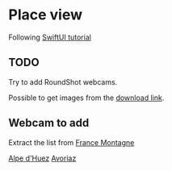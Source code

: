 #  Place view

Following [SwiftUI tutorial](https://developer.apple.com/tutorials/swiftui/building-lists-and-navigation)

## TODO

Try to add RoundShot webcams.

Possible to get images from the [download link](https://tignes.roundshot.com/download/83387935/?path=val-claret).

## Webcam to add

Extract the list from [France Montagne](https://www.france-montagnes.com/guide-des-stations/stations-de-ski-france)


[Alpe d'Huez](https://www.alpedhuez.com/fr/hiver/accueil/)
[Avoriaz](https://www.avoriaz.com)
